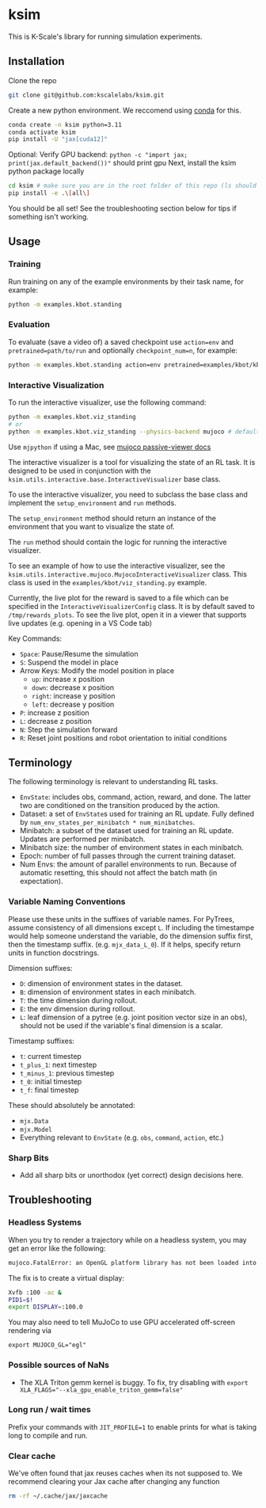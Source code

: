 # ksim

This is K-Scale's library for running simulation experiments.

## Installation

Clone the repo

```bash
git clone git@github.com:kscalelabs/ksim.git
```

Create a new python environment. We reccomend using [conda](https://www.anaconda.com/docs/getting-started/miniconda/main) for this.

```bash
conda create -n ksim python=3.11
conda activate ksim
pip install -U "jax[cuda12]"
```
Optional: Verify GPU backend: `python -c "import jax; print(jax.default_backend())"` should print gpu
Next, install the ksim python package locally
```bash
cd ksim # make sure you are in the root folder of this repo (ls should show a pyproect.toml file)
pip install -e .\[all\]
```
You should be all set! See the troubleshooting section below for tips if something isn't working.


## Usage

### Training 

Run training on any of the example environments by their task name, for example:
```bash
python -m examples.kbot.standing
```

### Evaluation
To evaluate (save a video of) a saved checkpoint use `action=env` and `pretrained=path/to/run` and optionally `checkpoint_num=n`, for example:
```bash
python -m examples.kbot.standing action=env pretrained=examples/kbot/kbot_standing_task/run_6 checkpoint_num=5
```


### Interactive Visualization

To run the interactive visualizer, use the following command:
```bash
python -m examples.kbot.viz_standing
# or
python -m examples.kbot.viz_standing --physics-backend mujoco # default is mjx
```

Use `mjpython` if using a Mac, see
[mujoco passive-viewer docs](https://mujoco.readthedocs.io/en/stable/python.html#passive-viewer)

The interactive visualizer is a tool for visualizing the state of an RL task. It is
designed to be used in conjunction with the `ksim.utils.interactive.base.InteractiveVisualizer`
base class.

To use the interactive visualizer, you need to subclass the base class and implement the
`setup_environment` and `run` methods.

The `setup_environment` method should return an instance of the environment
that you want to visualize the state of.

The `run` method should contain the logic for running the interactive visualizer.

To see an example of how to use the interactive visualizer, see the `ksim.utils.interactive.mujoco.MujocoInteractiveVisualizer`
class. This class is used in the `examples/kbot/viz_standing.py` example.

Currently, the live plot for the reward is saved to a file which can be specified in the `InteractiveVisualizerConfig` class. It is by default saved to `/tmp/rewards_plots`. To see the live plot, open it in a viewer that supports live updates (e.g. opening in a VS Code tab)

Key Commands:
- `Space`: Pause/Resume the simulation
- `S`: Suspend the model in place
- Arrow Keys: Modify the model position in place
  - `up`: increase x position
  - `down`: decrease x position
  - `right`: increase y position
  - `left`: decrease y position
- `P`: increase z position
- `L`: decrease z position
- `N`: Step the simulation forward
- `R`: Reset joint positions and robot orientation to initial conditions


## Terminology
The following terminology is relevant to understanding RL tasks.
- `EnvState`: includes obs, command, action, reward, and done. The latter two are
  conditioned on the transition produced by the action.
- Dataset: a set of `EnvState`s used for training an RL update. Fully defined by
  `num_env_states_per_minibatch * num_minibatches`.
- Minibatch: a subset of the dataset used for training an RL update. Updates are
  performed per minibatch.
- Minibatch size: the number of environment states in each minibatch.
- Epoch: number of full passes through the current training dataset.
- Num Envs: the amount of parallel environments to run. Because of automatic
  resetting, this should not affect the batch math (in expectation).

### Variable Naming Conventions
Please use these units in the suffixes of variable names. For PyTrees, assume 
consistency of all dimensions except `L`. If including the timestampe would
help someone understand the variable, do the dimension suffix first, then the
timestamp suffix. (e.g. `mjx_data_L_0`). If it helps, specify return units in
function docstrings.

Dimension suffixes:
- `D`: dimension of environment states in the dataset.
- `B`: dimension of environment states in each minibatch.
- `T`: the time dimension during rollout.
- `E`: the env dimension during rollout.
- `L`: leaf dimension of a pytree (e.g. joint position vector size in an obs), 
       should not be used if the variable's final dimension is a scalar.

Timestamp suffixes:
- `t`: current timestep
- `t_plus_1`: next timestep
- `t_minus_1`: previous timestep
- `t_0`: initial timestep
- `t_f`: final timestep

These should absolutely be annotated:
- `mjx.Data`
- `mjx.Model`
- Everything relevant to `EnvState` (e.g. `obs`, `command`, `action`, etc.)

### Sharp Bits
- Add all sharp bits or unorthodox (yet correct) design decisions here.

## Troubleshooting

### Headless Systems

When you try to render a trajectory while on a headless system, you may get an error like the following:

```bash
mujoco.FatalError: an OpenGL platform library has not been loaded into this process, this most likely means that a valid OpenGL context has not been created before mjr_makeContext was called
```

The fix is to create a virtual display:

```bash
Xvfb :100 -ac &
PID1=$!
export DISPLAY=:100.0
```

You may also need to tell MuJoCo to use GPU accelerated off-screen rendering via 
```
export MUJOCO_GL="egl"
```

### Possible sources of NaNs

- The XLA Triton gemm kernel is buggy. To fix, try disabling with `export XLA_FLAGS="--xla_gpu_enable_triton_gemm=false"`

### Long run / wait times 
Prefix your commands with `JIT_PROFILE=1` to enable prints for what is taking long to compile and run.

### Clear cache
We've often found that jax reuses caches when its not supposed to. We recommend clearing your Jax cache after changing any function
```bash
rm -rf ~/.cache/jax/jaxcache
```
